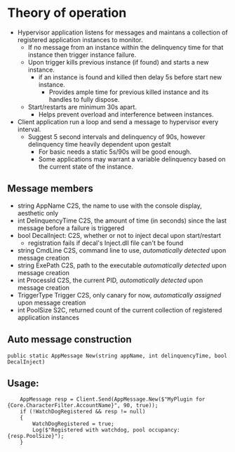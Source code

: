 # Theory of operation
* Hypervisor application listens for messages and maintans a collection of registered application instances to monitor.
  * If no message from an instance within the delinquency time for that instance then trigger instance failure.
  * Upon trigger kills previous instance (if found) and starts a new instance.
    * if an instance is found and killed then delay 5s before start new instance.
      * Provides ample time for previous killed instance and its handles to fully dispose.
  * Start/restarts are minimum 30s apart.
    * Helps prevent overload and interference between instances.
* Client application run a loop and send a message to hypervisor every interval.
  * Suggest 5 second intervals and delinquency of 90s, however delinquency time heavily dependent upon gestalt
    * For basic needs a static 5s/90s will be good enough.
    * Some applications may warrant a variable delinquency based on the current state of the instance.  



## Message members
* string AppName C2S, the name to use with the console display, aesthetic only
* int DelinquencyTime C2S, the amount of time (in seconds) since the last message before a failure is triggered
* bool DecalInject: C2S, whether or not to inject decal upon start/restart
  * registration fails if decal's Inject.dll file can't be found 
* string CmdLine C2S, command line to use, *automatically detected* upon message creation
* string ExePath C2S, path to the executable *automatically detected* upon message creation
* int ProcessId C2S, the current PID, *automatically detected* upon message creation
* TriggerType Trigger C2S, only canary for now, *automatically assigned* upon message creation
* int PoolSize S2C, returned count of the current collection of registered application instances

## Auto message construction
```CSharp
public static AppMessage New(string appName, int delinquencyTime, bool DecalInject)
```

## Usage:
```CSharp
    AppMessage resp = Client.Send(AppMessage.New($"MyPlugin for {Core.CharacterFilter.AccountName}", 90, true));
    if (!WatchDogRegistered && resp != null)
    {
        WatchDogRegistered = true;
        Log($"Registered with watchdog, pool occupancy: {resp.PoolSize}");
    }
```
